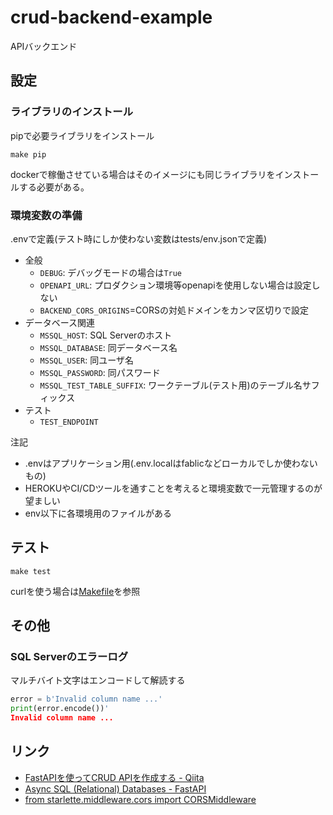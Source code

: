 # crud-backend-example

APIバックエンド

## 設定

### ライブラリのインストール

pipで必要ライブラリをインストール

```shell
make pip
```

dockerで稼働させている場合はそのイメージにも同じライブラリをインストールする必要がある。

### 環境変数の準備

.envで定義(テスト時にしか使わない変数はtests/env.jsonで定義)

* 全般
  * `DEBUG`: デバッグモードの場合は`True`
  * `OPENAPI_URL`: プロダクション環境等openapiを使用しない場合は設定しない
  * `BACKEND_CORS_ORIGINS`=CORSの対処ドメインをカンマ区切りで設定
* データベース関連
  * `MSSQL_HOST`: SQL Serverのホスト
  * `MSSQL_DATABASE`: 同データベース名
  * `MSSQL_USER`: 同ユーザ名
  * `MSSQL_PASSWORD`: 同パスワード
  * `MSSQL_TEST_TABLE_SUFFIX`: ワークテーブル(テスト用)のテーブル名サフィックス
* テスト
  * `TEST_ENDPOINT`

注記

* .envはアプリケーション用(.env.localはfablicなどローカルでしか使わないもの)
* HEROKUやCI/CDツールを通すことを考えると環境変数で一元管理するのが望ましい
* env以下に各環境用のファイルがある

## テスト

```shell
make test
```

curlを使う場合は[Makefile](./Makefile)を参照

## その他

### SQL Serverのエラーログ

マルチバイト文字はエンコードして解読する

```python
error = b'Invalid column name ...'
print(error.encode())'
Invalid column name ...
```

## リンク

* [FastAPIを使ってCRUD APIを作成する \- Qiita](https://qiita.com/t-iguchi/items/d01b24fed05db43fd0b8)
* [Async SQL \(Relational\) Databases \- FastAPI](https://fastapi.tiangolo.com/advanced/async-sql-databases/)
* [from starlette\.middleware\.cors import CORSMiddleware](https://qiita.com/satto_sann/items/0e1f5dbbe62efc612a78)
